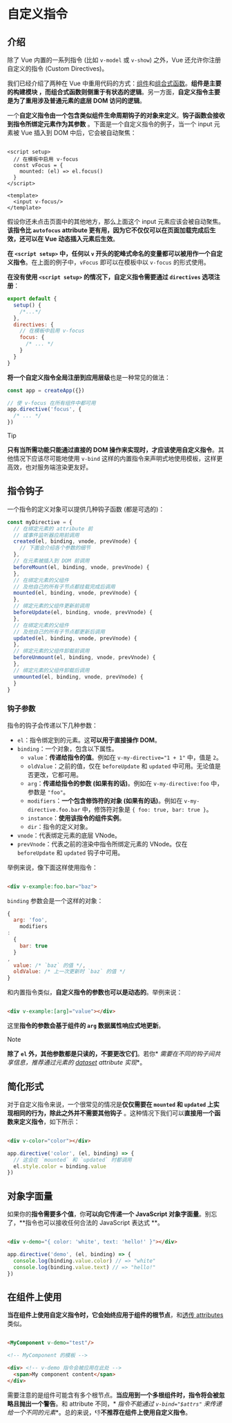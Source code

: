 # 自定义指令

## 介绍

除了 Vue 内置的一系列指令 (比如 `v-model` 或 `v-show`) 之外，Vue 还允许你注册自定义的指令 (Custom Directives)。

我们已经介绍了两种在 Vue 中重用代码的方式：[组件](../基础/组件基础.md)和[组合式函数](组合式函数.md)。**组件是主要的构建模块
**，而**组合式函数则侧重于有状态的逻辑**。另一方面，**自定义指令主要是为了重用涉及普通元素的底层 DOM 访问的逻辑**。

一个**自定义指令由一个包含类似组件生命周期钩子的对象来定义**。**钩子函数会接收到指令所绑定元素作为其参数**
。下面是一个自定义指令的例子，当一个 input 元素被 Vue 插入到 DOM 中后，它会被自动聚焦：

```vue

<script setup>
  // 在模板中启用 v-focus
  const vFocus = {
    mounted: (el) => el.focus()
  }
</script>

<template>
  <input v-focus/>
</template>
```

假设你还未点击页面中的其他地方，那么上面这个 input 元素应该会被自动聚焦。**该指令比 `autofocus` attribute
更有用，因为它不仅仅可以在页面加载完成后生效，还可以在 Vue 动态插入元素后生效**。

**在 `<script setup>` 中，任何以 `v` 开头的驼峰式命名的变量都可以被用作一个自定义指令**。在上面的例子中，`vFocus` 即可以在模板中以
`v-focus` 的形式使用。

**在没有使用 `<script setup>` 的情况下，自定义指令需要通过 `directives` 选项注册**：

```js
export default {
  setup() {
    /*...*/
  },
  directives: {
    // 在模板中启用 v-focus
    focus: {
      /* ... */
    }
  }
}
```

**将一个自定义指令全局注册到应用层级**也是一种常见的做法：

```js
const app = createApp({})

// 使 v-focus 在所有组件中都可用
app.directive('focus', {
  /* ... */
})
```

> [!tip]
>
> **只有当所需功能只能通过直接的 DOM 操作来实现时，才应该使用自定义指令**。其他情况下应该尽可能地使用 `v-bind`
> 这样的内置指令来声明式地使用模板，这样更高效，也对服务端渲染更友好。

## 指令钩子

一个指令的定义对象可以提供几种钩子函数 (都是可选的)：

```js
const myDirective = {
  // 在绑定元素的 attribute 前
  // 或事件监听器应用前调用
  created(el, binding, vnode, prevVnode) {
    // 下面会介绍各个参数的细节
  },
  // 在元素被插入到 DOM 前调用
  beforeMount(el, binding, vnode, prevVnode) {
  },
  // 在绑定元素的父组件
  // 及他自己的所有子节点都挂载完成后调用
  mounted(el, binding, vnode, prevVnode) {
  },
  // 绑定元素的父组件更新前调用
  beforeUpdate(el, binding, vnode, prevVnode) {
  },
  // 在绑定元素的父组件
  // 及他自己的所有子节点都更新后调用
  updated(el, binding, vnode, prevVnode) {
  },
  // 绑定元素的父组件卸载前调用
  beforeUnmount(el, binding, vnode, prevVnode) {
  },
  // 绑定元素的父组件卸载后调用
  unmounted(el, binding, vnode, prevVnode) {
  }
}
```

### 钩子参数

指令的钩子会传递以下几种参数：

- `el`：指令绑定到的元素。这**可以用于直接操作 DOM**。
- `binding`：一个对象，包含以下属性。
  - `value`：**传递给指令的值**。例如在 `v-my-directive="1 + 1"` 中，值是 `2`。
  - `oldValue`：之前的值，仅在 `beforeUpdate` 和 `updated` 中可用。无论值是否更改，它都可用。
  - `arg`：**传递给指令的参数 (如果有的话)**。例如在 `v-my-directive:foo` 中，参数是 `"foo"`。
  - `modifiers`：**一个包含修饰符的对象 (如果有的话)**。例如在 `v-my-directive.foo.bar` 中，修饰符对象是
    `{ foo: true, bar: true }`。
  - `instance`：**使用该指令的组件实例**。
  - `dir`：指令的定义对象。
- `vnode`：代表绑定元素的底层 VNode。
- `prevVnode`：代表之前的渲染中指令所绑定元素的 VNode。仅在 `beforeUpdate` 和 `updated` 钩子中可用。

举例来说，像下面这样使用指令：

```html

<div v-example:foo.bar="baz">
```

`binding` 参数会是一个这样的对象：

```js
{
  arg: 'foo',
    modifiers
:
  {
    bar: true
  }
,
  value: /* `baz` 的值 */,
  oldValue: /* 上一次更新时 `baz` 的值 */
}
```

和内置指令类似，**自定义指令的参数也可以是动态的**。举例来说：

```html

<div v-example:[arg]="value"></div>
```

这里**指令的参数会基于组件的 `arg` 数据属性响应式地更新**。

> [!note]
>
> **除了 `el` 外，其他参数都是只读的，不要更改它们**。若你*
*需要在不同的钩子间共享信息，推荐通过元素的 [dataset](https://developer.mozilla.org/en-US/docs/Web/API/HTMLElement/dataset)
attribute 实现**。

## 简化形式

对于自定义指令来说，一个很常见的情况是**仅仅需要在 `mounted` 和 `updated` 上实现相同的行为，除此之外并不需要其他钩子**
。这种情况下我们可以**直接用一个函数来定义指令**，如下所示：

```html

<div v-color="color"></div>
```

```js
app.directive('color', (el, binding) => {
  // 这会在 `mounted` 和 `updated` 时都调用
  el.style.color = binding.value
})
```

## 对象字面量

如果你的**指令需要多个值**，你**可以向它传递一个 JavaScript 对象字面量**。别忘了，**指令也可以接收任何合法的 JavaScript 表达式
**。

```html

<div v-demo="{ color: 'white', text: 'hello!' }"></div>
```

```js
app.directive('demo', (el, binding) => {
  console.log(binding.value.color) // => "white"
  console.log(binding.value.text) // => "hello!"
})
```

## 在组件上使用

**当在组件上使用自定义指令时，它会始终应用于组件的根节点**，和[透传 attributes](../深入组件/透传Attributes.md) 类似。

```html

<MyComponent v-demo="test"/>
```

```html
<!-- MyComponent 的模板 -->

<div> <!-- v-demo 指令会被应用在此处 -->
  <span>My component content</span>
</div>
```

需要注意的是组件可能含有多个根节点。**当应用到一个多根组件时，指令将会被忽略且抛出一个警告**。和 attribute 不同，*
*指令不能通过 `v-bind="$attrs"` 来传递给一个不同的元素**。总的来说，👎**不推荐在组件上使用自定义指令**。